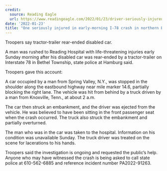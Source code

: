 ```yaml
---
credit:
  source: Reading Eagle
  url: https://www.readingeagle.com/2022/01/23/driver-seriously-injured-interstate-78-crash-northern-berks/
date: '2022-01-23'
title: "One seriously injured in early-morning I-78 crash in northern Berks"
---
```

Troopers say tractor-trailer rear-ended disabled car.

A man was rushed to Reading Hospital with life-threatening injuries early Sunday morning after his disabled car was rear-ended by a tractor-trailer on Interstate 78 in Bethel Township, state police at Hamburg said.

Troopers gave this account:

A car occupied by a man from Spring Valley, N.Y., was stopped in the shoulder along the eastbound highway near mile marker 14.6, partially blocking the right lane. The vehicle was hit from behind by a truck driven by a man from Knoxville, Tenn., at about 2 a.m.

The car then struck an embankment, and the driver was ejected from the vehicle. He was believed to have been sitting in the front passenger seat when the crash occurred. The truck also struck the embankment and partially overturned.

The man who was in the car was taken to the hospital. Information on his condition was unavailable Sunday. The truck driver was treated on the scene for lacerations to his hands.

Troopers said the investigation is ongoing and requested the public’s help. Anyone who may have witnessed the crash is being asked to call state police at 610-562-6885 and reference incident number PA2022-91263.
